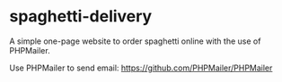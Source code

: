 # spaghetti-delivery
A simple one-page website to order spaghetti online with the use of PHPMailer.<br />

Use PHPMailer to send email: https://github.com/PHPMailer/PHPMailer
